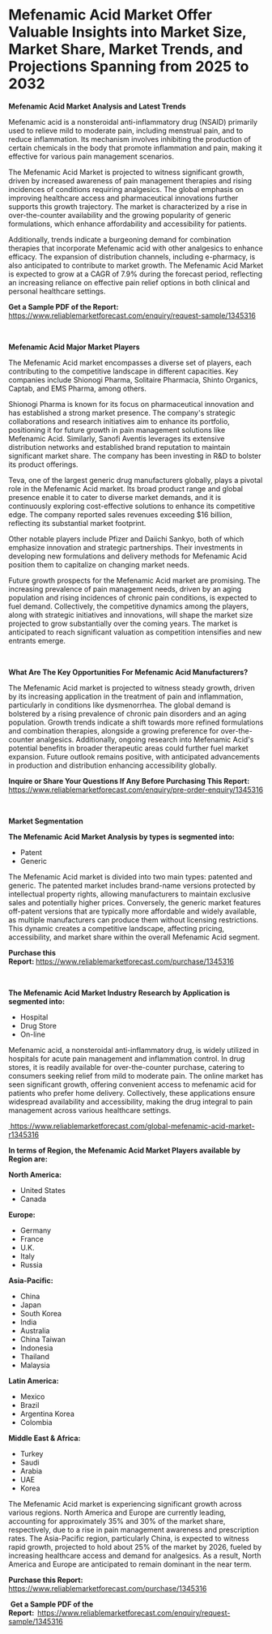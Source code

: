 <p><h1>Mefenamic Acid Market Offer Valuable Insights into Market Size, Market Share, Market Trends, and Projections Spanning from 2025 to 2032</h1></p><p><strong>Mefenamic Acid Market Analysis and Latest Trends</strong></p>
<p><p>Mefenamic acid is a nonsteroidal anti-inflammatory drug (NSAID) primarily used to relieve mild to moderate pain, including menstrual pain, and to reduce inflammation. Its mechanism involves inhibiting the production of certain chemicals in the body that promote inflammation and pain, making it effective for various pain management scenarios.</p><p>The Mefenamic Acid Market is projected to witness significant growth, driven by increased awareness of pain management therapies and rising incidences of conditions requiring analgesics. The global emphasis on improving healthcare access and pharmaceutical innovations further supports this growth trajectory. The market is characterized by a rise in over-the-counter availability and the growing popularity of generic formulations, which enhance affordability and accessibility for patients.</p><p>Additionally, trends indicate a burgeoning demand for combination therapies that incorporate Mefenamic acid with other analgesics to enhance efficacy. The expansion of distribution channels, including e-pharmacy, is also anticipated to contribute to market growth. The Mefenamic Acid Market is expected to grow at a CAGR of 7.9% during the forecast period, reflecting an increasing reliance on effective pain relief options in both clinical and personal healthcare settings.</p></p>
<p><strong>Get a Sample PDF of the Report:&nbsp;</strong> <a href="https://www.reliablemarketforecast.com/enquiry/request-sample/1345316?utm_campaign=3228&utm_medium=2&utm_source=Github&utm_content=ia&utm_term=19042025&utm_id=mefenamic-acid">https://www.reliablemarketforecast.com/enquiry/request-sample/1345316</a></p>
<p>&nbsp;</p>
<p><strong>Mefenamic Acid Major Market Players</strong></p>
<p><p>The Mefenamic Acid market encompasses a diverse set of players, each contributing to the competitive landscape in different capacities. Key companies include Shionogi Pharma, Solitaire Pharmacia, Shinto Organics, Captab, and EMS Pharma, among others.</p><p>Shionogi Pharma is known for its focus on pharmaceutical innovation and has established a strong market presence. The company's strategic collaborations and research initiatives aim to enhance its portfolio, positioning it for future growth in pain management solutions like Mefenamic Acid. Similarly, Sanofi Aventis leverages its extensive distribution networks and established brand reputation to maintain significant market share. The company has been investing in R&D to bolster its product offerings.</p><p>Teva, one of the largest generic drug manufacturers globally, plays a pivotal role in the Mefenamic Acid market. Its broad product range and global presence enable it to cater to diverse market demands, and it is continuously exploring cost-effective solutions to enhance its competitive edge. The company reported sales revenues exceeding $16 billion, reflecting its substantial market footprint.</p><p>Other notable players include Pfizer and Daiichi Sankyo, both of which emphasize innovation and strategic partnerships. Their investments in developing new formulations and delivery methods for Mefenamic Acid position them to capitalize on changing market needs.</p><p>Future growth prospects for the Mefenamic Acid market are promising. The increasing prevalence of pain management needs, driven by an aging population and rising incidences of chronic pain conditions, is expected to fuel demand. Collectively, the competitive dynamics among the players, along with strategic initiatives and innovations, will shape the market size projected to grow substantially over the coming years. The market is anticipated to reach significant valuation as competition intensifies and new entrants emerge.</p></p>
<p>&nbsp;</p>
<p><strong>What Are The Key Opportunities For Mefenamic Acid Manufacturers?</strong></p>
<p><p>The Mefenamic Acid market is projected to witness steady growth, driven by its increasing application in the treatment of pain and inflammation, particularly in conditions like dysmenorrhea. The global demand is bolstered by a rising prevalence of chronic pain disorders and an aging population. Growth trends indicate a shift towards more refined formulations and combination therapies, alongside a growing preference for over-the-counter analgesics. Additionally, ongoing research into Mefenamic Acid's potential benefits in broader therapeutic areas could further fuel market expansion. Future outlook remains positive, with anticipated advancements in production and distribution enhancing accessibility globally.</p></p>
<p><strong>Inquire or Share Your Questions If Any Before Purchasing This Report:</strong> <a href="https://www.reliablemarketforecast.com/enquiry/pre-order-enquiry/1345316?utm_campaign=3228&utm_medium=2&utm_source=Github&utm_content=ia&utm_term=19042025&utm_id=mefenamic-acid">https://www.reliablemarketforecast.com/enquiry/pre-order-enquiry/1345316</a></p>
<p>&nbsp;</p>
<p><strong>Market Segmentation</strong></p>
<p><strong>The Mefenamic Acid Market Analysis by types is segmented into:</strong></p>
<p><ul><li>Patent</li><li>Generic</li></ul></p>
<p><p>The Mefenamic Acid market is divided into two main types: patented and generic. The patented market includes brand-name versions protected by intellectual property rights, allowing manufacturers to maintain exclusive sales and potentially higher prices. Conversely, the generic market features off-patent versions that are typically more affordable and widely available, as multiple manufacturers can produce them without licensing restrictions. This dynamic creates a competitive landscape, affecting pricing, accessibility, and market share within the overall Mefenamic Acid segment.</p></p>
<p><strong>Purchase this Report:&nbsp;</strong><a href="https://www.reliablemarketforecast.com/purchase/1345316?utm_campaign=3228&utm_medium=2&utm_source=Github&utm_content=ia&utm_term=19042025&utm_id=mefenamic-acid">https://www.reliablemarketforecast.com/purchase/1345316</a></p>
<p>&nbsp;</p>
<p><strong>The Mefenamic Acid Market Industry Research by Application is segmented into:</strong></p>
<p><ul><li>Hospital</li><li>Drug Store</li><li>On-line</li></ul></p>
<p><p>Mefenamic acid, a nonsteroidal anti-inflammatory drug, is widely utilized in hospitals for acute pain management and inflammation control. In drug stores, it is readily available for over-the-counter purchase, catering to consumers seeking relief from mild to moderate pain. The online market has seen significant growth, offering convenient access to mefenamic acid for patients who prefer home delivery. Collectively, these applications ensure widespread availability and accessibility, making the drug integral to pain management across various healthcare settings.</p></p>
<p><a href="https://www.reliablemarketforecast.com/global-mefenamic-acid-market-r1345316?utm_campaign=3228&utm_medium=2&utm_source=Github&utm_content=ia&utm_term=19042025&utm_id=mefenamic-acid">&nbsp;https://www.reliablemarketforecast.com/global-mefenamic-acid-market-r1345316</a></p>
<p><strong>In terms of Region, the Mefenamic Acid Market Players available by Region are:</strong></p>
<p>
    <p> <strong> North America: </strong>
        <ul>
            <li>United States</li>
            <li>Canada</li>
        </ul>
        </p> 
    <p> <strong> Europe: </strong>
        <ul>
            <li>Germany</li>
            <li>France</li>
            <li>U.K.</li>
            <li>Italy</li>
            <li>Russia</li>
        </ul>
        </p> 
    <p> <strong> Asia-Pacific: </strong>
        <ul>
            <li>China</li>
            <li>Japan</li>
            <li>South Korea</li>
            <li>India</li>
            <li>Australia</li>
            <li>China Taiwan</li>
            <li>Indonesia</li>
            <li>Thailand</li>
            <li>Malaysia</li>
        </ul>
        </p> 
    <p> <strong> Latin America: </strong>
        <ul>
            <li>Mexico</li>
            <li>Brazil</li>
            <li>Argentina Korea</li>
            <li>Colombia</li>
        </ul>
        </p> 
    <p> <strong> Middle East & Africa: </strong>
        <ul>
            <li>Turkey</li>
            <li>Saudi</li>
            <li>Arabia</li>
            <li>UAE</li>
            <li>Korea</li>
        </ul>
    </p>
    </p>
<p><p>The Mefenamic Acid market is experiencing significant growth across various regions. North America and Europe are currently leading, accounting for approximately 35% and 30% of the market share, respectively, due to a rise in pain management awareness and prescription rates. The Asia-Pacific region, particularly China, is expected to witness rapid growth, projected to hold about 25% of the market by 2026, fueled by increasing healthcare access and demand for analgesics. As a result, North America and Europe are anticipated to remain dominant in the near term.</p></p>
<p><strong>Purchase this Report: </strong><a href="https://www.reliablemarketforecast.com/purchase/1345316?utm_campaign=3228&utm_medium=2&utm_source=Github&utm_content=ia&utm_term=19042025&utm_id=mefenamic-acid">https://www.reliablemarketforecast.com/purchase/1345316</a></p>
<p>&nbsp;<strong>Get a Sample PDF of the Report:&nbsp;&nbsp;</strong><a href="https://www.reliablemarketforecast.com/enquiry/request-sample/1345316?utm_campaign=3228&utm_medium=2&utm_source=Github&utm_content=ia&utm_term=19042025&utm_id=mefenamic-acid">https://www.reliablemarketforecast.com/enquiry/request-sample/1345316</a></p>
<p><strong></strong></p>
<p><p></p><p></p><p></p></p>